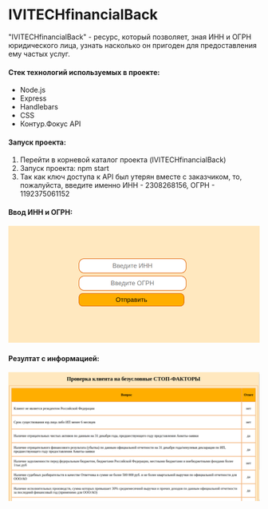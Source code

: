 # IVITECHfinancialBack

"IVITECHfinancialBack" - ресурс, который позволяет, зная ИНН и ОГРН юридического лица, узнать насколько он пригоден для предоставления ему частых услуг.

#### Стек технологий используемых в проекте:

- Node.js
- Express
- Handlebars
- CSS
- Контур.Фокус API

#### Запуск проекта:

1. Перейти в корневой каталог проекта (IVITECHfinancialBack)
2. Запуск проекта: npm start
3. Так как ключ доступа к API был утерян вместе с заказчиком, то, пожалуйста, введите именно ИНН - 2308268156, ОГРН - 1192375061152

#### Ввод ИНН и ОГРН:

![Form](https://github.com/irinatarshinaeva/IVITECHfinancialBack/blob/master/public/assests/screenshots/form.png 'Форма')

#### Резултат с информацией:

![Result](https://github.com/irinatarshinaeva/IVITECHfinancialBack/blob/master/public/assests/screenshots/result.png 'Результат')
